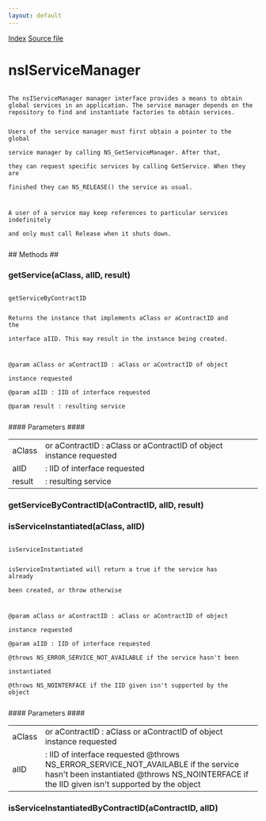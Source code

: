 ```yaml
---
layout: default
---
```

<div id='links'><a href="../index.html">Index</a>
<a href="http://dxr.mozilla.org/mozilla-central/source/xpcom/components/nsIServiceManager.idl">Source file</a>
</div>

# nsIServiceManager #
<code>  
The nsIServiceManager manager interface provides a means to obtain  
global services in an application. The service manager depends on the   
repository to find and instantiate factories to obtain services.  
  
Users of the service manager must first obtain a pointer to the global  
service manager by calling NS_GetServiceManager. After that,   
they can request specific services by calling GetService. When they are  
finished they can NS_RELEASE() the service as usual.  
  
A user of a service may keep references to particular services indefinitely  
and only must call Release when it shuts down.  
  
</code>
## Methods ##

### getService(aClass, aIID, result) ###
<code>  
getServiceByContractID  
  
Returns the instance that implements aClass or aContractID and the  
interface aIID.  This may result in the instance being created.  
  
@param aClass or aContractID : aClass or aContractID of object   
                               instance requested  
@param aIID : IID of interface requested  
@param result : resulting service   
  
</code>
#### Parameters ####

<table>

<tr>
<td>aClass</td>
<td>or aContractID : aClass or aContractID of object   
                               instance requested  
</td>
</tr>

<tr>
<td>aIID</td>
<td>: IID of interface requested  
</td>
</tr>

<tr>
<td>result</td>
<td>: resulting service   
</td>
</tr>

</table>

### getServiceByContractID(aContractID, aIID, result) ###

### isServiceInstantiated(aClass, aIID) ###
<code>  
isServiceInstantiated  
  
isServiceInstantiated will return a true if the service has already  
been created, or throw otherwise  
  
@param aClass or aContractID : aClass or aContractID of object   
                               instance requested  
@param aIID : IID of interface requested  
@throws NS_ERROR_SERVICE_NOT_AVAILABLE if the service hasn't been   
        instantiated  
@throws NS_NOINTERFACE if the IID given isn't supported by the object  
  
</code>
#### Parameters ####

<table>

<tr>
<td>aClass</td>
<td>or aContractID : aClass or aContractID of object   
                               instance requested  
</td>
</tr>

<tr>
<td>aIID</td>
<td>: IID of interface requested  
@throws NS_ERROR_SERVICE_NOT_AVAILABLE if the service hasn't been   
        instantiated  
@throws NS_NOINTERFACE if the IID given isn't supported by the object  
</td>
</tr>

</table>

### isServiceInstantiatedByContractID(aContractID, aIID) ###
